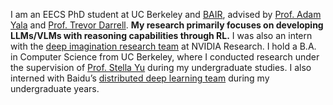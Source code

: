 I am an EECS PhD student at UC Berkeley and [BAIR](https://bair.berkeley.edu/), advised by [Prof. Adam Yala](https://www.adamyala.org/) and [Prof. Trevor Darrell](https://people.eecs.berkeley.edu/~trevor/). **My research primarily focuses on developing LLMs/VLMs with reasoning capabilities through RL.** I was also an intern with the [deep imagination research team](https://research.nvidia.com/labs/dir/) at NVIDIA Research. I hold a B.A. in Computer Science from UC Berkeley, where I conducted research under the supervision of [Prof. Stella Yu](https://web.eecs.umich.edu/~stellayu/) during my undergraduate studies. I also interned with Baidu’s [distributed deep learning team](https://github.com/paddlepaddle/paddle) during my undergraduate years.
